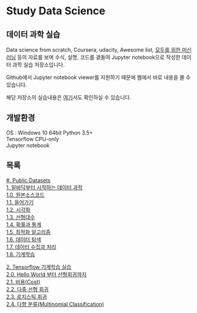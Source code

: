 # Study Data Science

## 데이터 과학 실습

Data science from scratch, Coursera, udacity, Awesome list, [모두를 위한 머신러닝](https://hunkim.github.io/ml/) 등의 자료를 보며 수식, 설명, 코드를 곁들여 Jupyter notebook으로 작성한 데이터 과학 실습 저장소입니다.

Github에서 Jupyter notebook viewer를 지원하기 때문에 웹에서 바로 내용을 볼 수 있습니다.

해당 저장소의 실습내용은 [여기](https://nyanye.com)서도 확인하실 수 있습니다.

## 개발환경

OS : Windows 10 64bit Python 3.5+  
Tensorflow CPU-only  
Jupyter notebook

## 목록

[#. Public Datasets](/00-Datasets)  
[1. 밑바닥부터 시작하는 데이터 과학](/01-Data-Science-From-Scratch)  
[1.0. 원본소스코드](/01-Data-Science-From-Scratch/00-원본소스코드(source_code))  
[1.1. 들어가기](/01-Data-Science-From-Scratch/01-들어가기(Introduction))  
[1.2. 시각화](/01-Data-Science-From-Scratch/02-시각화(Visualization))  
[1.3. 선형대수](/01-Data-Science-From-Scratch/03-선형대수(Linear_Algebra))  
[1.4. 확률과 통계](/01-Data-Science-From-Scratch/04-확률&통계(Probability&Statistics))  
[1.5. 최적화 알고리즘](/01-Data-Science-From-Scratch/05-최적화_알고리즘(Optimization_Algorithm))  
[1.6. 데이터 탐색](/01-Data-Science-From-Scratch/06-데이터_탐색(Data_exploration))  
[1.7. 데이터 수집과 처리](/01-Data-Science-From-Scratch/07-데이터_수집&처리(Collecting&Processing_Data))  
[1.8. 기계학습](/01-Data-Science-From-Scratch/08-기계학습(Machine_Learning))

[2. Tensorflow 기계학습 실습](/02-Tensorflow)  
[2.0. Hello World 부터 선형회귀까지](/02-Tensorflow/00-Hello_Tensor&Linear_Regression)  
[2.1. 비용(Cost)](/02-Tensorflow/01-Cost)  
[2.2. 다중 선형 회귀](/02-Tensorflow/02-Multivariable_Linear_Regression)  
[2.3. 로지스틱 회귀](/02-Tensorflow/03-Logistic_Classification)  
[2.4. 다항 분류(Multinomial Classification)](/02-Tensorflow/04-Multinomial_Classification)  
